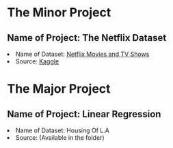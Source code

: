 <h1>The Minor Project</h1>
<h2>Name of Project: The Netflix Dataset</h3>
<li>Name of Dataset: <a href="https://www.kaggle.com/shivamb/netflix-shows">Netflix Movies and TV Shows</a></li>
<li>Source: <a href="https://www.kaggle.com/">Kaggle</a></li>


<h1>The Major Project</h1>
<h2>Name of Project: Linear Regression</h3>
<li>Name of Dataset: Housing Of L.A</a></li>
<li>Source: (Available in the folder)</a></li>
